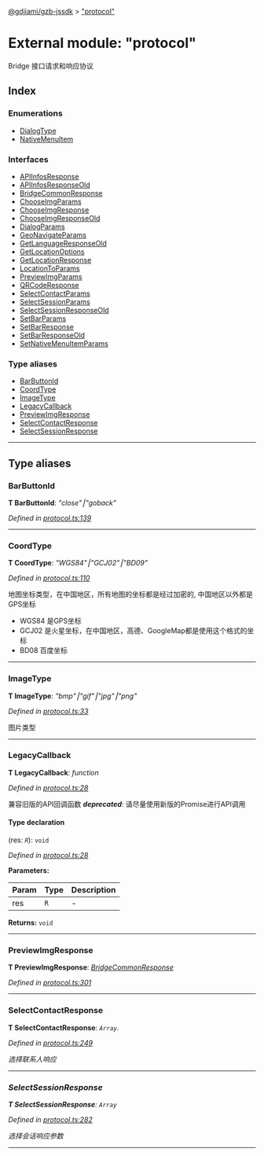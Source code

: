 [@gdjiami/gzb-jssdk](../README.md) > ["protocol"](../modules/_protocol_.md)



# External module: "protocol"


Bridge 接口请求和响应协议

## Index

### Enumerations

* [DialogType](../enums/_protocol_.dialogtype.md)
* [NativeMenuItem](../enums/_protocol_.nativemenuitem.md)


### Interfaces

* [APIInfosResponse](../interfaces/_protocol_.apiinfosresponse.md)
* [APIInfosResponseOld](../interfaces/_protocol_.apiinfosresponseold.md)
* [BridgeCommonResponse](../interfaces/_protocol_.bridgecommonresponse.md)
* [ChooseImgParams](../interfaces/_protocol_.chooseimgparams.md)
* [ChooseImgResponse](../interfaces/_protocol_.chooseimgresponse.md)
* [ChooseImgResponseOld](../interfaces/_protocol_.chooseimgresponseold.md)
* [DialogParams](../interfaces/_protocol_.dialogparams.md)
* [GeoNavigateParams](../interfaces/_protocol_.geonavigateparams.md)
* [GetLanguageResponseOld](../interfaces/_protocol_.getlanguageresponseold.md)
* [GetLocationOptions](../interfaces/_protocol_.getlocationoptions.md)
* [GetLocationResponse](../interfaces/_protocol_.getlocationresponse.md)
* [LocationToParams](../interfaces/_protocol_.locationtoparams.md)
* [PreviewImgParams](../interfaces/_protocol_.previewimgparams.md)
* [QRCodeResponse](../interfaces/_protocol_.qrcoderesponse.md)
* [SelectContactParams](../interfaces/_protocol_.selectcontactparams.md)
* [SelectSessionParams](../interfaces/_protocol_.selectsessionparams.md)
* [SelectSessionResponseOld](../interfaces/_protocol_.selectsessionresponseold.md)
* [SetBarParams](../interfaces/_protocol_.setbarparams.md)
* [SetBarResponse](../interfaces/_protocol_.setbarresponse.md)
* [SetBarResponseOld](../interfaces/_protocol_.setbarresponseold.md)
* [SetNativeMenuItemParams](../interfaces/_protocol_.setnativemenuitemparams.md)


### Type aliases

* [BarButtonId](_protocol_.md#barbuttonid)
* [CoordType](_protocol_.md#coordtype)
* [ImageType](_protocol_.md#imagetype)
* [LegacyCallback](_protocol_.md#legacycallback)
* [PreviewImgResponse](_protocol_.md#previewimgresponse)
* [SelectContactResponse](_protocol_.md#selectcontactresponse)
* [SelectSessionResponse](_protocol_.md#selectsessionresponse)



---
## Type aliases
<a id="barbuttonid"></a>

###  BarButtonId

**Τ BarButtonId**:  *"close"⎮"goback"* 

*Defined in [protocol.ts:139](https://github.com/jmopen/gzb-jssdk/blob/c7f8f52/src/protocol.ts#L139)*





___

<a id="coordtype"></a>

###  CoordType

**Τ CoordType**:  *"WGS84"⎮"GCJ02"⎮"BD09"* 

*Defined in [protocol.ts:110](https://github.com/jmopen/gzb-jssdk/blob/c7f8f52/src/protocol.ts#L110)*



地图坐标类型，在中国地区，所有地图的坐标都是经过加密的, 中国地区以外都是GPS坐标

*   WGS84 是GPS坐标
*   GCJ02 是火星坐标，在中国地区，高德、GoogleMap都是使用这个格式的坐标
*   BD08 百度坐标




___

<a id="imagetype"></a>

###  ImageType

**Τ ImageType**:  *"bmp"⎮"gif"⎮"jpg"⎮"png"* 

*Defined in [protocol.ts:33](https://github.com/jmopen/gzb-jssdk/blob/c7f8f52/src/protocol.ts#L33)*



图片类型




___

<a id="legacycallback"></a>

###  LegacyCallback

**Τ LegacyCallback**:  *function* 

*Defined in [protocol.ts:28](https://github.com/jmopen/gzb-jssdk/blob/c7f8f52/src/protocol.ts#L28)*



兼容旧版的API回调函数
*__deprecated__*: 请尽量使用新版的Promise进行API调用


#### Type declaration
(res: *`R`*): `void`


*Defined in [protocol.ts:28](https://github.com/jmopen/gzb-jssdk/blob/c7f8f52/src/protocol.ts#L28)*



**Parameters:**

| Param | Type | Description |
| ------ | ------ | ------ |
| res | `R`   |  - |





**Returns:** `void`






___

<a id="previewimgresponse"></a>

###  PreviewImgResponse

**Τ PreviewImgResponse**:  *[BridgeCommonResponse](../interfaces/_protocol_.bridgecommonresponse.md)* 

*Defined in [protocol.ts:301](https://github.com/jmopen/gzb-jssdk/blob/c7f8f52/src/protocol.ts#L301)*





___

<a id="selectcontactresponse"></a>

###  SelectContactResponse

**Τ SelectContactResponse**:  *`Array`.<object>* 

*Defined in [protocol.ts:249](https://github.com/jmopen/gzb-jssdk/blob/c7f8f52/src/protocol.ts#L249)*



选择联系人响应




___

<a id="selectsessionresponse"></a>

###  SelectSessionResponse

**Τ SelectSessionResponse**:  *`Array`* 

*Defined in [protocol.ts:282](https://github.com/jmopen/gzb-jssdk/blob/c7f8f52/src/protocol.ts#L282)*



选择会话响应参数




___



